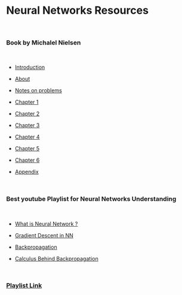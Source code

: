 # Neural Networks Resources
</br>

### Book by Michalel Nielsen
</br>

- [Introduction](https://github.com/greyhatguy007/MachineLearningAndrewNG/blob/main/home/extras/resources/Neural%20networks%20and%20deep%20learning_intro.pdf)

- [About](https://github.com/greyhatguy007/MachineLearningAndrewNG/blob/main/home/extras/resources/Neural%20networks%20and%20deep%20learning_about.pdf)

- [Notes on problems](https://github.com/greyhatguy007/MachineLearningAndrewNG/blob/main/home/extras/resources/Neural%20networks%20and%20deep%20learning_on_probs.pdf)

- [Chapter 1](https://github.com/greyhatguy007/MachineLearningAndrewNG/blob/main/home/extras/resources/Neural%20networks%20and%20deep%20learning_ch1.pdf)

- [Chapter 2](https://github.com/greyhatguy007/MachineLearningAndrewNG/blob/main/home/extras/resources/Neural%20networks%20and%20deep%20learning_ch2.pdf)

- [Chapter 3](https://github.com/greyhatguy007/MachineLearningAndrewNG/blob/main/home/extras/resources/Neural%20networks%20and%20deep%20learning_ch3.pdf)

- [Chapter 4](https://github.com/greyhatguy007/MachineLearningAndrewNG/blob/main/home/extras/resources/Neural%20networks%20and%20deep%20learning_ch4.pdf)

- [Chapter 5](https://github.com/greyhatguy007/MachineLearningAndrewNG/blob/main/home/extras/resources/Neural%20networks%20and%20deep%20learning_ch5.pdf)

- [Chapter 6](https://github.com/greyhatguy007/MachineLearningAndrewNG/blob/main/home/extras/resources/Neural%20networks%20and%20deep%20learning_ch6.pdf)

- [Appendix](https://github.com/greyhatguy007/MachineLearningAndrewNG/blob/main/home/extras/resources/Neural%20networks%20and%20deep%20learning_appendix.pdf)

</br>

### Best youtube Playlist for Neural Networks Understanding

</br>

- [What is Neural Network ?](https://youtu.be/aircAruvnKk)

- [Gradient Descent in NN](https://youtu.be/IHZwWFHWa-w)

- [Backpropagation](https://youtu.be/Ilg3gGewQ5U)

- [Calculus Behind Backpropagation](https://youtu.be/tIeHLnjs5U8)

</br>

### [Playlist Link](https://youtube.com/playlist?list=PLZHQObOWTQDNU6R1_67000Dx_ZCJB-3pi)
